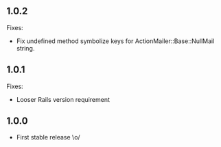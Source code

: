 1.0.2
-----

Fixes:
- Fix undefined method symbolize keys for ActionMailer::Base::NullMail string.

1.0.1
-----

Fixes:
- Looser Rails version requirement

1.0.0
-----

- First stable release \o/
